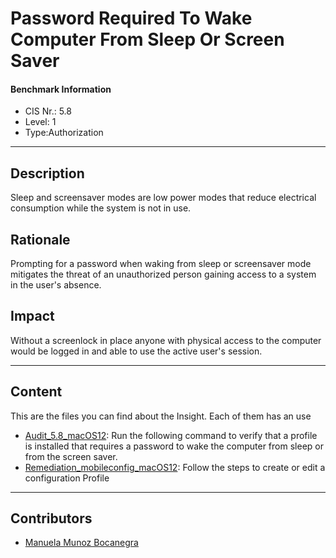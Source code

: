 # Password Required To Wake Computer From Sleep Or Screen Saver
#### Benchmark Information
- CIS Nr.: 5.8
- Level: 1
- Type:Authorization
------------------------
## Description

Sleep and screensaver modes are low power modes that reduce electrical consumption while the system is not in use.

## Rationale

Prompting for a password when waking from sleep or screensaver mode mitigates the threat of an unauthorized person gaining access to a system in the user's absence.

## Impact

Without a screenlock in place anyone with physical access to the computer would be logged in and able to use the active user's session.

---
## Content
This are the files you can find about the Insight. Each of them has an use 
* [Audit_5.8_macOS12](https://github.com/apfelwerk/JamfProtectInsights/blob/main/AuthorizationType/CIS_5.8_Password%20Required%20To%20Wake%20Computer%20From%20Sleep%20Or%20Screen%20Saver/Audit_5.8_macOS12.sh): Run the following command to verify that a profile is installed that requires a password to wake the computer from sleep or from the screen saver.
* [Remediation_mobileconfig_macOS12](https://github.com/apfelwerk/JamfProtectInsights/blob/main/AuthorizationType/CIS_5.8_Password%20Required%20To%20Wake%20Computer%20From%20Sleep%20Or%20Screen%20Saver/Remediation_mobileconfig_macOS12.md): Follow the steps to create or edit a configuration Profile
------------------------------------------------------------------------------------------------------------------------------------------------------------------------------------------------------------------------------------------------------------------------------------------------------------------------------
## Contributors
* [Manuela Munoz Bocanegra](https://github.com/manuelamunoz)


